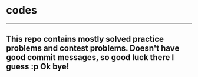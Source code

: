 # codes
----
This repo contains mostly solved practice problems and contest problems. Doesn't have good commit messages, so good luck there I guess :p
Ok bye!
-----
